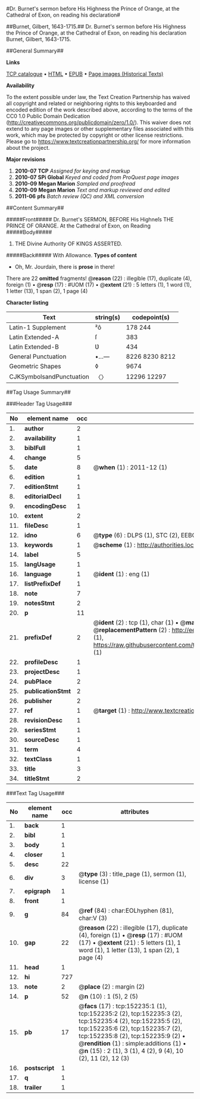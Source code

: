 #Dr. Burnet's sermon before His Highness the Prince of Orange, at the Cathedral of Exon, on reading his declaration#

##Burnet, Gilbert, 1643-1715.##
Dr. Burnet's sermon before His Highness the Prince of Orange, at the Cathedral of Exon, on reading his declaration
Burnet, Gilbert, 1643-1715.

##General Summary##

**Links**

[TCP catalogue](http://www.ota.ox.ac.uk/tcp/)  • 
[HTML](http://tei.it.ox.ac.uk/tcp/Texts-HTML/free/A77/A77909.html)  • 
[EPUB](http://tei.it.ox.ac.uk/tcp/Texts-EPUB/free/A77/A77909.epub) • 
[Page images (Historical Texts)](https://historicaltexts.jisc.ac.uk/eebo-38875630e)

**Availability**

To the extent possible under law, the Text Creation Partnership has waived all copyright and related or neighboring rights to this keyboarded and encoded edition of the work described above, according to the terms of the CC0 1.0 Public Domain Dedication (http://creativecommons.org/publicdomain/zero/1.0/). This waiver does not extend to any page images or other supplementary files associated with this work, which may be protected by copyright or other license restrictions. Please go to https://www.textcreationpartnership.org/ for more information about the project.

**Major revisions**

1. __2010-07__ __TCP__ *Assigned for keying and markup*
1. __2010-07__ __SPi Global__ *Keyed and coded from ProQuest page images*
1. __2010-09__ __Megan Marion__ *Sampled and proofread*
1. __2010-09__ __Megan Marion__ *Text and markup reviewed and edited*
1. __2011-06__ __pfs__ *Batch review (QC) and XML conversion*

##Content Summary##

#####Front#####
Dr. Burnet's SERMON, BEFORE His Highneſs THE PRINCE OF ORANGE. At the Cathedral of Exon, on Reading 
#####Body#####

1. THE Divine Authority OF KINGS ASSERTED.

#####Back#####
With Allowance.
**Types of content**

  * Oh, Mr. Jourdain, there is **prose** in there!

There are 22 **omitted** fragments! 
 @__reason__ (22) : illegible (17), duplicate (4), foreign (1)  •  @__resp__ (17) : #UOM (17)  •  @__extent__ (21) : 5 letters (1), 1 word (1), 1 letter (13), 1 span (2), 1 page (4)

**Character listing**


|Text|string(s)|codepoint(s)|
|---|---|---|
|Latin-1 Supplement|²ô|178 244|
|Latin Extended-A|ſ|383|
|Latin Extended-B|Ʋ|434|
|General Punctuation|•…—|8226 8230 8212|
|Geometric Shapes|◊|9674|
|CJKSymbolsandPunctuation|〈〉|12296 12297|

##Tag Usage Summary##

###Header Tag Usage###

|No|element name|occ|attributes|
|---|---|---|---|
|1.|__author__|2||
|2.|__availability__|1||
|3.|__biblFull__|1||
|4.|__change__|5||
|5.|__date__|8| @__when__ (1) : 2011-12 (1)|
|6.|__edition__|1||
|7.|__editionStmt__|1||
|8.|__editorialDecl__|1||
|9.|__encodingDesc__|1||
|10.|__extent__|2||
|11.|__fileDesc__|1||
|12.|__idno__|6| @__type__ (6) : DLPS (1), STC (2), EEBO-CITATION (1), OCLC (1), VID (1)|
|13.|__keywords__|1| @__scheme__ (1) : http://authorities.loc.gov/ (1)|
|14.|__label__|5||
|15.|__langUsage__|1||
|16.|__language__|1| @__ident__ (1) : eng (1)|
|17.|__listPrefixDef__|1||
|18.|__note__|7||
|19.|__notesStmt__|2||
|20.|__p__|11||
|21.|__prefixDef__|2| @__ident__ (2) : tcp (1), char (1)  •  @__matchPattern__ (2) : ([0-9\-]+):([0-9IVX]+) (1), (.+) (1)  •  @__replacementPattern__ (2) : http://eebo.chadwyck.com/downloadtiff?vid=$1&page=$2 (1), https://raw.githubusercontent.com/textcreationpartnership/Texts/master/tcpchars.xml#$1 (1)|
|22.|__profileDesc__|1||
|23.|__projectDesc__|1||
|24.|__pubPlace__|2||
|25.|__publicationStmt__|2||
|26.|__publisher__|2||
|27.|__ref__|1| @__target__ (1) : http://www.textcreationpartnership.org/docs/. (1)|
|28.|__revisionDesc__|1||
|29.|__seriesStmt__|1||
|30.|__sourceDesc__|1||
|31.|__term__|4||
|32.|__textClass__|1||
|33.|__title__|3||
|34.|__titleStmt__|2||


###Text Tag Usage###

|No|element name|occ|attributes|
|---|---|---|---|
|1.|__back__|1||
|2.|__bibl__|1||
|3.|__body__|1||
|4.|__closer__|1||
|5.|__desc__|22||
|6.|__div__|3| @__type__ (3) : title_page (1), sermon (1), license (1)|
|7.|__epigraph__|1||
|8.|__front__|1||
|9.|__g__|84| @__ref__ (84) : char:EOLhyphen (81), char:V (3)|
|10.|__gap__|22| @__reason__ (22) : illegible (17), duplicate (4), foreign (1)  •  @__resp__ (17) : #UOM (17)  •  @__extent__ (21) : 5 letters (1), 1 word (1), 1 letter (13), 1 span (2), 1 page (4)|
|11.|__head__|1||
|12.|__hi__|727||
|13.|__note__|2| @__place__ (2) : margin (2)|
|14.|__p__|52| @__n__ (10) : 1 (5), 2 (5)|
|15.|__pb__|17| @__facs__ (17) : tcp:152235:1 (1), tcp:152235:2 (2), tcp:152235:3 (2), tcp:152235:4 (2), tcp:152235:5 (2), tcp:152235:6 (2), tcp:152235:7 (2), tcp:152235:8 (2), tcp:152235:9 (2)  •  @__rendition__ (1) : simple:additions (1)  •  @__n__ (15) : 2 (1), 3 (1), 4 (2), 9 (4), 10 (2), 11 (2), 12 (3)|
|16.|__postscript__|1||
|17.|__q__|1||
|18.|__trailer__|1||
